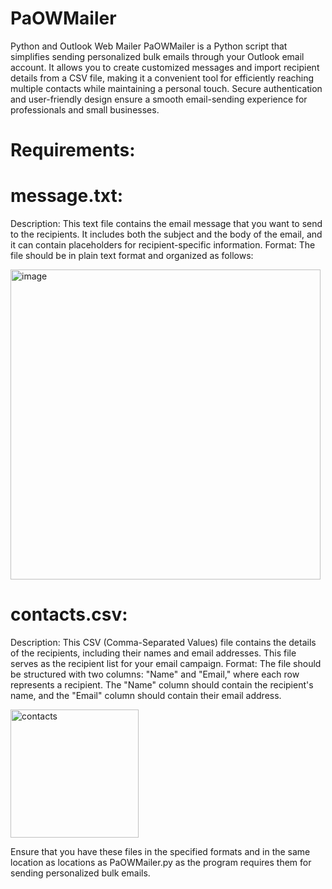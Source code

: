 # PaOWMailer
Python and Outlook Web Mailer
PaOWMailer is a Python script that simplifies sending personalized bulk emails through your Outlook email account. It allows you to create customized messages and import recipient details from a CSV file, making it a convenient tool for efficiently reaching multiple contacts while maintaining a personal touch. Secure authentication and user-friendly design ensure a smooth email-sending experience for professionals and small businesses.
# Requirements:

# message.txt:
Description: This text file contains the email message that you want to send to the recipients. It includes both the subject and the body of the email, and it can contain placeholders for recipient-specific information.
Format: The file should be in plain text format and organized as follows:

<img width="496" alt="image" src="https://github.com/l-urk/PaOWMailer/assets/112792604/86bb2cf3-a473-4a94-b38b-47551307adef">

# contacts.csv:

Description: This CSV (Comma-Separated Values) file contains the details of the recipients, including their names and email addresses. This file serves as the recipient list for your email campaign.
Format: The file should be structured with two columns: "Name" and "Email," where each row represents a recipient. The "Name" column should contain the recipient's name, and the "Email" column should contain their email address.

<img width="205" alt="contacts" src="https://github.com/l-urk/PaOWMailer/assets/112792604/656e5c9e-3786-4204-bafe-914781067c6b">

Ensure that you have these files in the specified formats and in the same location as locations as PaOWMailer.py as the program requires them for sending personalized bulk emails.

